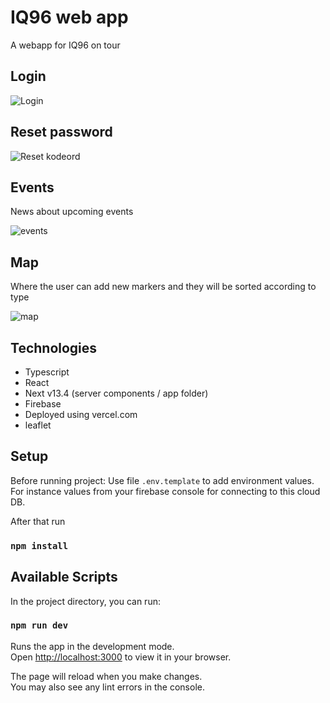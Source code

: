 # IQ96 web app

A webapp for IQ96 on tour

## __Login__  

![Login](public/images/login.png)

## __Reset password__   
 
![Reset kodeord](public/images/reset.png)

## __Events__  
News about upcoming events 

![events](public/images/events.png)

## __Map__ 
Where the user can add new markers and they will be sorted according to type

![map](public/images/map.png)


## Technologies

- Typescript
- React
- Next v13.4 (server components / app folder)
- Firebase
- Deployed using vercel.com
- leaflet

## Setup

Before running project:
Use file `.env.template` to add environment values. For instance values from your firebase console for connecting to this cloud DB.

After that run

### `npm install`

## Available Scripts

In the project directory, you can run:

### `npm run dev`

Runs the app in the development mode.\
Open [http://localhost:3000](http://localhost:3000) to view it in your browser.

The page will reload when you make changes.\
You may also see any lint errors in the console.
